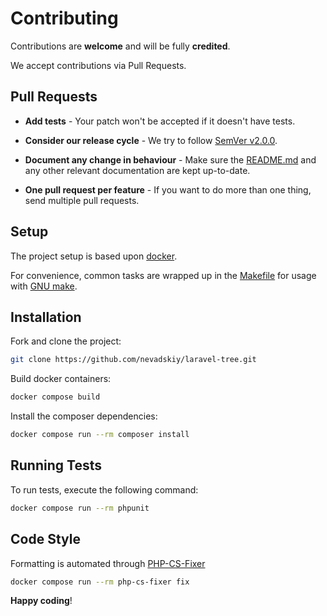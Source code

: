 # Contributing

Contributions are **welcome** and will be fully **credited**.

We accept contributions via Pull Requests.

## Pull Requests

- **Add tests** - Your patch won't be accepted if it doesn't have tests.

- **Consider our release cycle** - We try to follow [SemVer v2.0.0](http://semver.org/).

- **Document any change in behaviour** - Make sure the [README.md](../README.md) and any other relevant documentation are kept up-to-date.

- **One pull request per feature** - If you want to do more than one thing, send multiple pull requests.

## Setup

The project setup is based upon [docker](https://docs.docker.com/engine/install).

For convenience, common tasks are wrapped up in the [Makefile](../Makefile) for usage with [GNU make](https://www.gnu.org/software/make/).

## Installation

Fork and clone the project:

```bash
git clone https://github.com/nevadskiy/laravel-tree.git
```

Build docker containers:

```bash
docker compose build
```

Install the composer dependencies:

```bash
docker compose run --rm composer install
```

## Running Tests

To run tests, execute the following command:

```bash
docker compose run --rm phpunit
```

## Code Style

Formatting is automated through [PHP-CS-Fixer](https://github.com/FriendsOfPHP/PHP-CS-Fixer)

```bash
docker compose run --rm php-cs-fixer fix
```

**Happy coding**!
